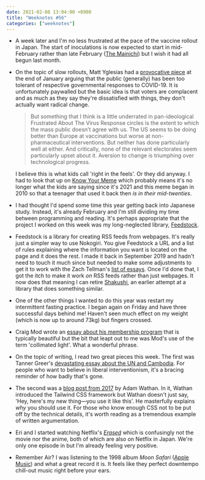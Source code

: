 ```yaml
---
date: 2021-02-08 13:04:00 +0900
title: "Weeknotes #56"
categories: ["weeknotes"]
---
```


- A week later and I'm no less frustrated at the pace of the vaccine rollout in Japan. The start of inoculations is now expected to start in mid-February rather than late February ([The Mainichi](https://mainichi.jp/english/articles/20210203/p2g/00m/0na/053000c)) but I wish it had all begun last month.

- On the topic of slow rollouts, Matt Yglesias had a [provocative piece](https://www.slowboring.com/p/you-cant-blame-bad-leaders-for-everything) at the end of January arguing that the public (generally) has been too tolerant of respective governmental responses to COVID-19. It is unfortunately paywalled but the basic idea is that voters are complacent and as much as they say they're dissatisfied with things, they don't actually want radical change.

  > But something that I think is a little underrated in pan-ideological Frustrated About The Virus Response circles is the extent to which the mass public doesn’t agree with us. The US seems to be doing better than Europe at vaccinations but worse at non-pharmaceutical interventions. But neither has done particularly well at either. And critically, none of the relevant electorates seem particularly upset about it. Aversion to change is triumphing over technological progress.

  I believe this is what kids call 'right in the feels'. Or they did anyway. I had to look that up on [Know Your Meme](https://knowyourmeme.com/memes/feels) which probably means it's no longer what the kids are saying since it's 2021 and this meme began in 2010 so that a teenager that used it back then _is in their mid-twenties_.

- I had thought I'd spend some time this year getting back into Japanese study. Instead, it's already February and I'm still dividing my time between programming and reading. It's perhaps appropriate that the project I worked on this week was my long-neglected library, [Feedstock](https://github.com/pyrmont/feedstock).

- Feedstock is a library for creating RSS feeds from webpages. It's really just a simpler way to use Nokogiri. You give Feedstock a URL and a list of rules explaining where the information you want is located on the page and it does the rest. I made it back in September 2019 and hadn't need to touch it much since but needed to make some adjustments to get it to work with the Zach Tellman's [list of essays](https://ideolalia.com/essays.html). Once I'd done that, I got the itch to make it work _on_ RSS feeds rather than just webpages. It now does that meaning I can retire [Shakushi](https://github.com/pyrmont/shakushi), an earlier attempt at a library that does something similar.

- One of the other things I wanted to do this year was restart my intermittent fasting practice. I began again on Friday and have three successful days behind me! Haven't seen much effect on my weight (which is now up to around 73kg) but fingers crossed.

- Craig Mod wrote an [essay about his membership program](https://craigmod.com/essays/successful_memberships/) that is typically beautiful but the bit that leapt out to me was Mod's use of the term 'collimated light'. What a wonderful phrase.

- On the topic of writing, I read two great pieces this week. The first was Tanner Greer's [devastating essay about the UN and Cambodia](https://palladiummag.com/2021/01/20/the-forgotten-un-intervention-to-build-democracy-in-cambodia/). For people who want to believe in liberal interventionism, it's a bracing reminder of how badly that's gone.

- The second was a [blog post from 2017](https://adamwathan.me/css-utility-classes-and-separation-of-concerns/) by Adam Wathan. In it, Wathan introduced the Tailwind CSS framework but Wathan doesn't just say, 'Hey, here's my new thing—you use it like this'. He masterfully explains _why_ you should use it. For those who know enough CSS not to be put off by the technical details, it's worth reading as a tremendous example of written argumentation.

- Eri and I started watching Netflix's [_Erased_](https://www.netflix.com/title/80173711) which is confusingly not the movie nor the anime, both of which are also on Netflix in Japan. We're only one episode in but I'm already feeling very positive.

- Remember Air? I was listening to the 1998 album _Moon Safari_ ([Apple Music](https://music.apple.com/us/album/moon-safari/693063670)) and what a great record it is. It feels like they perfect downtempo chill-out music right before your ears.
